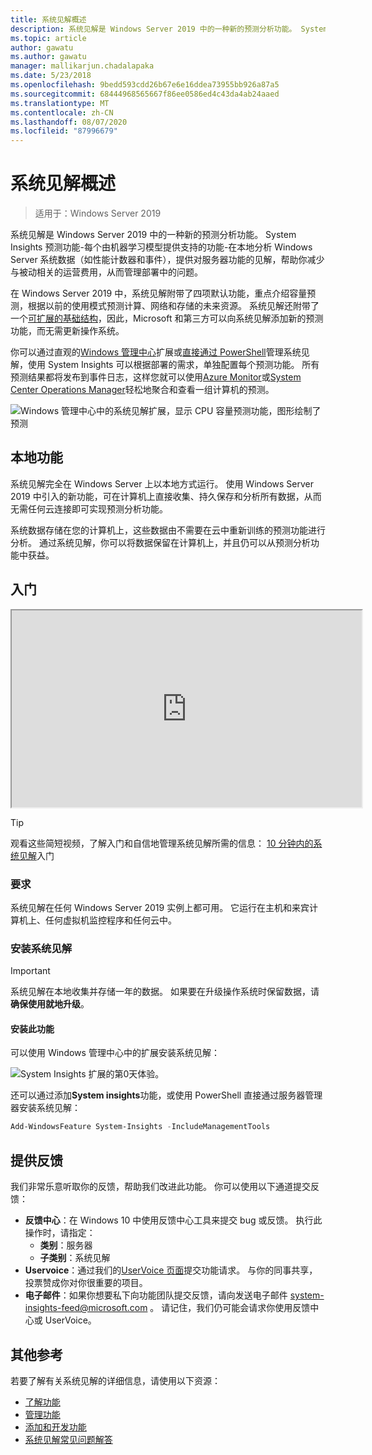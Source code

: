 ```yaml
---
title: 系统见解概述
description: 系统见解是 Windows Server 2019 中的一种新的预测分析功能。 System Insights 预测功能-每个由机器学习模型提供支持的功能-在本地分析 Windows Server 系统数据（如性能计数器和事件），提供对服务器功能的见解，帮助你减少与被动相关的运营费用，从而管理部署中的问题。
ms.topic: article
author: gawatu
ms.author: gawatu
manager: mallikarjun.chadalapaka
ms.date: 5/23/2018
ms.openlocfilehash: 9bedd593cdd26b67e6e16ddea73955bb926a87a5
ms.sourcegitcommit: 68444968565667f86ee0586ed4c43da4ab24aaed
ms.translationtype: MT
ms.contentlocale: zh-CN
ms.lasthandoff: 08/07/2020
ms.locfileid: "87996679"
---
```

# <a name="system-insights-overview"></a>系统见解概述

>适用于：Windows Server 2019

系统见解是 Windows Server 2019 中的一种新的预测分析功能。 System Insights 预测功能-每个由机器学习模型提供支持的功能-在本地分析 Windows Server 系统数据（如性能计数器和事件），提供对服务器功能的见解，帮助你减少与被动相关的运营费用，从而管理部署中的问题。

在 Windows Server 2019 中，系统见解附带了四项默认功能，重点介绍容量预测，根据以前的使用模式预测计算、网络和存储的未来资源。 系统见解还附带了一个[可扩展的基础结构](adding-and-developing-capabilities.md)，因此，Microsoft 和第三方可以向系统见解添加新的预测功能，而无需更新操作系统。

你可以通过直观的[Windows 管理中心](../windows-admin-center/overview.md)扩展或[直接通过 PowerShell](https://aka.ms/SystemInsightsPowerShell)管理系统见解，使用 System Insights 可以根据部署的需求，单独配置每个预测功能。 所有预测结果都将发布到事件日志，这样您就可以使用[Azure Monitor](https://azure.microsoft.com/services/monitor/)或[System Center Operations Manager](/system-center/scom/welcome?view=sc-om-1807)轻松地聚合和查看一组计算机的预测。

![Windows 管理中心中的系统见解扩展，显示 CPU 容量预测功能，图形绘制了预测](media/cpu-forecast-2.png)

## <a name="local-functionality"></a>本地功能
系统见解完全在 Windows Server 上以本地方式运行。 使用 Windows Server 2019 中引入的新功能，可在计算机上直接收集、持久保存和分析所有数据，从而无需任何云连接即可实现预测分析功能。

系统数据存储在您的计算机上，这些数据由不需要在云中重新训练的预测功能进行分析。 通过系统见解，你可以将数据保留在计算机上，并且仍可以从预测分析功能中获益。

## <a name="get-started"></a>入门

<iframe src=https://www.youtube-nocookie.com/embed/AJxQkx5WSaA width=560 height=315 allowfullscreen></iframe>

>[!TIP]
>观看这些简短视频，了解入门和自信地管理系统见解所需的信息： [10 分钟内的系统见解](https://blogs.technet.microsoft.com/filecab/2018/07/24/getting-started-with-system-insights-in-10-minutes/)入门

### <a name="requirements"></a>要求
系统见解在任何 Windows Server 2019 实例上都可用。 它运行在主机和来宾计算机上、任何虚拟机监控程序和任何云中。

### <a name="install-system-insights"></a>安装系统见解
>[!IMPORTANT]
>系统见解在本地收集并存储一年的数据。 如果要在升级操作系统时保留数据，请**确保使用就地升级**。

#### <a name="install-the-feature"></a>安装此功能
可以使用 Windows 管理中心中的扩展安装系统见解：

![System Insights 扩展的第0天体验。](media/day-0-2.png)

还可以通过添加**System insights**功能，或使用 PowerShell 直接通过服务器管理器安装系统见解：

```PowerShell
Add-WindowsFeature System-Insights -IncludeManagementTools
```

## <a name="provide-feedback"></a>提供反馈
我们非常乐意听取你的反馈，帮助我们改进此功能。 你可以使用以下通道提交反馈：
- **反馈中心**：在 Windows 10 中使用反馈中心工具来提交 bug 或反馈。 执行此操作时，请指定：
    - **类别**：服务器
    - **子类别**：系统见解
- **Uservoice**：通过我们的[UserVoice 页面](https://windowsserver.uservoice.com/forums/295071-management-tools)提交功能请求。 与你的同事共享，投票赞成你对你很重要的项目。
- **电子邮件**：如果你想要私下向功能团队提交反馈，请向发送电子邮件 system-insights-feed@microsoft.com 。 请记住，我们仍可能会请求你使用反馈中心或 UserVoice。

## <a name="additional-references"></a>其他参考
若要了解有关系统见解的详细信息，请使用以下资源：

- [了解功能](understanding-capabilities.md)
- [管理功能](managing-capabilities.md)
- [添加和开发功能](adding-and-developing-capabilities.md)
- [系统见解常见问题解答](faq.md)